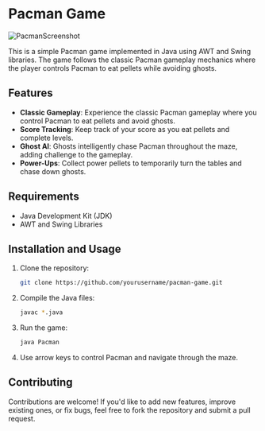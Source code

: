 # Pacman Game

![PacmanScreenshot](https://github.com/anshthapliyal/Pacman/assets/102314202/59483d08-4063-46b5-b8db-852e0df33942)


This is a simple Pacman game implemented in Java using AWT and Swing libraries. The game follows the classic Pacman gameplay mechanics where the player controls Pacman to eat pellets while avoiding ghosts.

## Features

- **Classic Gameplay**: Experience the classic Pacman gameplay where you control Pacman to eat pellets and avoid ghosts.
- **Score Tracking**: Keep track of your score as you eat pellets and complete levels.
- **Ghost AI**: Ghosts intelligently chase Pacman throughout the maze, adding challenge to the gameplay.
- **Power-Ups**: Collect power pellets to temporarily turn the tables and chase down ghosts.

## Requirements

- Java Development Kit (JDK)
- AWT and Swing Libraries

## Installation and Usage

1. Clone the repository:

    ```bash
    git clone https://github.com/yourusername/pacman-game.git
    ```

2. Compile the Java files:

    ```bash
    javac *.java
    ```

3. Run the game:

    ```bash
    java Pacman
    ```

4. Use arrow keys to control Pacman and navigate through the maze.

## Contributing

Contributions are welcome! If you'd like to add new features, improve existing ones, or fix bugs, feel free to fork the repository and submit a pull request.
